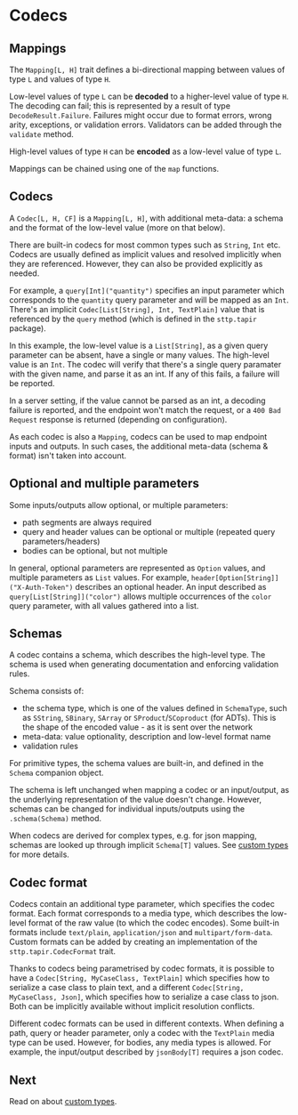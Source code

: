 # Codecs

## Mappings

The `Mapping[L, H]` trait defines a bi-directional mapping between values of type `L` and values of type `H`.

Low-level values of type `L` can be **decoded** to a higher-level value of type `H`. The decoding can fail; this is 
represented by a result of type `DecodeResult.Failure`. Failures might occur due to format errors, wrong arity, exceptions, 
or validation errors. Validators can be added through the `validate` method.

High-level values of type `H` can be **encoded** as a low-level value of type `L`.

Mappings can be chained using one of the `map` functions.

## Codecs

A `Codec[L, H, CF]` is a `Mapping[L, H]`, with additional meta-data: a schema and the format of the 
low-level value (more on that below). 

There are built-in codecs for most common types such as `String`, `Int` etc. Codecs are usually defined as implicit 
values and resolved implicitly when they are referenced. However, they can also be provided explicitly as needed.

For example, a `query[Int]("quantity")` specifies an input parameter which corresponds to the `quantity` query 
parameter and will be mapped as an `Int`. There's an implicit `Codec[List[String], Int, TextPlain]` value that is 
referenced by the `query` method (which is defined in the `sttp.tapir` package). 

In this example, the low-level value is a `List[String]`, as a given query parameter can be absent, have a single or 
many values. The high-level value is an `Int`. The codec will verify that there's a single query paramater with the 
given name, and parse it as an int. If any of this fails, a failure will be reported. 

In a server setting, if the value cannot be parsed as an int, a decoding failure is reported, and the endpoint 
won't match the request, or a `400 Bad Request` response is returned (depending on configuration).

As each codec is also a `Mapping`, codecs can be used to map endpoint inputs and outputs. In such cases, the
additional meta-data (schema & format) isn't taken into account.

## Optional and multiple parameters

Some inputs/outputs allow optional, or multiple parameters:

* path segments are always required
* query and header values can be optional or multiple (repeated query parameters/headers)
* bodies can be optional, but not multiple

In general, optional parameters are represented as `Option` values, and multiple parameters as `List` values.
For example, `header[Option[String]]("X-Auth-Token")` describes an optional header. An input described as 
`query[List[String]]("color")` allows multiple occurrences of the `color` query parameter, with all values gathered
into a list.

## Schemas

A codec contains a schema, which describes the high-level type. The schema is used when generating documentation
and enforcing validation rules.

Schema consists of:

* the schema type, which is one of the values defined in `SchemaType`, such as `SString`, `SBinary`, `SArray` 
  or `SProduct`/`SCoproduct` (for ADTs). This is the shape of the encoded value - as it is sent over the network
* meta-data: value optionality, description and low-level format name
* validation rules

For primitive types, the schema values are built-in, and defined in the `Schema` companion object.

The schema is left unchanged when mapping a codec or an input/output, as the underlying representation of the value 
doesn't change. However, schemas can be changed for individual inputs/outputs using the `.schema(Schema)` method.

When codecs are derived for complex types, e.g. for json mapping, schemas are looked up through implicit
`Schema[T]` values. See [custom types](customtypes.md) for more details.
 
## Codec format

Codecs contain an additional type parameter, which specifies the codec format. Each format corresponds to a media type,
which describes the low-level format of the raw value (to which the codec encodes). Some built-in formats include 
`text/plain`, `application/json` and `multipart/form-data`. Custom formats can be added by creating an 
implementation of the `sttp.tapir.CodecFormat` trait.

Thanks to codecs being parametrised by codec formats, it is possible to have a `Codec[String, MyCaseClass, TextPlain]` which 
specifies how to serialize a case class to plain text, and a different `Codec[String, MyCaseClass, Json]`, which specifies 
how to serialize a case class to json. Both can be implicitly available without implicit resolution conflicts.

Different codec formats can be used in different contexts. When defining a path, query or header parameter, only a codec 
with the `TextPlain` media type can be used. However, for bodies, any media types is allowed. For example, the 
input/output described by `jsonBody[T]` requires a json codec.

## Next

Read on about [custom types](customtypes.md).
